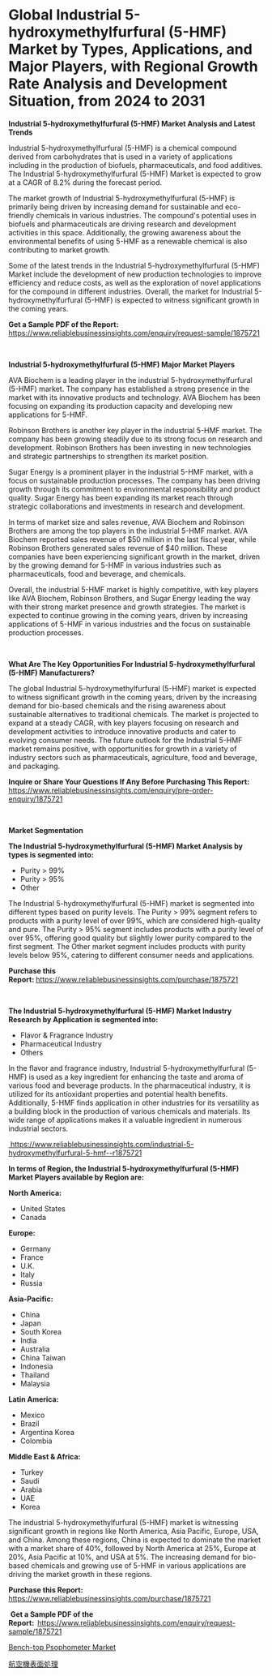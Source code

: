 <p><h1>Global Industrial 5-hydroxymethylfurfural (5-HMF) Market by Types, Applications, and Major Players, with Regional Growth Rate Analysis and Development Situation, from 2024 to 2031</h1></p><p><strong>Industrial 5-hydroxymethylfurfural (5-HMF) Market Analysis and Latest Trends</strong></p>
<p><p>Industrial 5-hydroxymethylfurfural (5-HMF) is a chemical compound derived from carbohydrates that is used in a variety of applications including in the production of biofuels, pharmaceuticals, and food additives. The Industrial 5-hydroxymethylfurfural (5-HMF) Market is expected to grow at a CAGR of 8.2% during the forecast period. </p><p>The market growth of Industrial 5-hydroxymethylfurfural (5-HMF) is primarily being driven by increasing demand for sustainable and eco-friendly chemicals in various industries. The compound's potential uses in biofuels and pharmaceuticals are driving research and development activities in this space. Additionally, the growing awareness about the environmental benefits of using 5-HMF as a renewable chemical is also contributing to market growth.</p><p>Some of the latest trends in the Industrial 5-hydroxymethylfurfural (5-HMF) Market include the development of new production technologies to improve efficiency and reduce costs, as well as the exploration of novel applications for the compound in different industries. Overall, the market for Industrial 5-hydroxymethylfurfural (5-HMF) is expected to witness significant growth in the coming years.</p></p>
<p><strong>Get a Sample PDF of the Report:&nbsp;</strong> <a href="https://www.reliablebusinessinsights.com/enquiry/request-sample/1875721">https://www.reliablebusinessinsights.com/enquiry/request-sample/1875721</a></p>
<p>&nbsp;</p>
<p><strong>Industrial 5-hydroxymethylfurfural (5-HMF) Major Market Players</strong></p>
<p><p>AVA Biochem is a leading player in the industrial 5-hydroxymethylfurfural (5-HMF) market. The company has established a strong presence in the market with its innovative products and technology. AVA Biochem has been focusing on expanding its production capacity and developing new applications for 5-HMF.</p><p>Robinson Brothers is another key player in the industrial 5-HMF market. The company has been growing steadily due to its strong focus on research and development. Robinson Brothers has been investing in new technologies and strategic partnerships to strengthen its market position.</p><p>Sugar Energy is a prominent player in the industrial 5-HMF market, with a focus on sustainable production processes. The company has been driving growth through its commitment to environmental responsibility and product quality. Sugar Energy has been expanding its market reach through strategic collaborations and investments in research and development.</p><p>In terms of market size and sales revenue, AVA Biochem and Robinson Brothers are among the top players in the industrial 5-HMF market. AVA Biochem reported sales revenue of $50 million in the last fiscal year, while Robinson Brothers generated sales revenue of $40 million. These companies have been experiencing significant growth in the market, driven by the growing demand for 5-HMF in various industries such as pharmaceuticals, food and beverage, and chemicals.</p><p>Overall, the industrial 5-HMF market is highly competitive, with key players like AVA Biochem, Robinson Brothers, and Sugar Energy leading the way with their strong market presence and growth strategies. The market is expected to continue growing in the coming years, driven by increasing applications of 5-HMF in various industries and the focus on sustainable production processes.</p></p>
<p>&nbsp;</p>
<p><strong>What Are The Key Opportunities For Industrial 5-hydroxymethylfurfural (5-HMF) Manufacturers?</strong></p>
<p><p>The global Industrial 5-hydroxymethylfurfural (5-HMF) market is expected to witness significant growth in the coming years, driven by the increasing demand for bio-based chemicals and the rising awareness about sustainable alternatives to traditional chemicals. The market is projected to expand at a steady CAGR, with key players focusing on research and development activities to introduce innovative products and cater to evolving consumer needs. The future outlook for the Industrial 5-HMF market remains positive, with opportunities for growth in a variety of industry sectors such as pharmaceuticals, agriculture, food and beverage, and packaging.</p></p>
<p><strong>Inquire or Share Your Questions If Any Before Purchasing This Report:</strong> <a href="https://www.reliablebusinessinsights.com/enquiry/pre-order-enquiry/1875721">https://www.reliablebusinessinsights.com/enquiry/pre-order-enquiry/1875721</a></p>
<p>&nbsp;</p>
<p><strong>Market Segmentation</strong></p>
<p><strong>The Industrial 5-hydroxymethylfurfural (5-HMF) Market Analysis by types is segmented into:</strong></p>
<p><ul><li>Purity > 99%</li><li>Purity > 95%</li><li>Other</li></ul></p>
<p><p>The Industrial 5-hydroxymethylfurfural (5-HMF) market is segmented into different types based on purity levels. The Purity > 99% segment refers to products with a purity level of over 99%, which are considered high-quality and pure. The Purity > 95% segment includes products with a purity level of over 95%, offering good quality but slightly lower purity compared to the first segment. The Other market segment includes products with purity levels below 95%, catering to different consumer needs and applications.</p></p>
<p><strong>Purchase this Report:&nbsp;</strong><a href="https://www.reliablebusinessinsights.com/purchase/1875721">https://www.reliablebusinessinsights.com/purchase/1875721</a></p>
<p>&nbsp;</p>
<p><strong>The Industrial 5-hydroxymethylfurfural (5-HMF) Market Industry Research by Application is segmented into:</strong></p>
<p><ul><li>Flavor & Fragrance Industry</li><li>Pharmaceutical Industry</li><li>Others</li></ul></p>
<p><p>In the flavor and fragrance industry, Industrial 5-hydroxymethylfurfural (5-HMF) is used as a key ingredient for enhancing the taste and aroma of various food and beverage products. In the pharmaceutical industry, it is utilized for its antioxidant properties and potential health benefits. Additionally, 5-HMF finds application in other industries for its versatility as a building block in the production of various chemicals and materials. Its wide range of applications makes it a valuable ingredient in numerous industrial sectors.</p></p>
<p><a href="https://www.reliablebusinessinsights.com/industrial-5-hydroxymethylfurfural-5-hmf--r1875721">&nbsp;https://www.reliablebusinessinsights.com/industrial-5-hydroxymethylfurfural-5-hmf--r1875721</a></p>
<p><strong>In terms of Region, the Industrial 5-hydroxymethylfurfural (5-HMF) Market Players available by Region are:</strong></p>
<p>
    <p> <strong> North America: </strong>
        <ul>
            <li>United States</li>
            <li>Canada</li>
        </ul>
        </p> 
    <p> <strong> Europe: </strong>
        <ul>
            <li>Germany</li>
            <li>France</li>
            <li>U.K.</li>
            <li>Italy</li>
            <li>Russia</li>
        </ul>
        </p> 
    <p> <strong> Asia-Pacific: </strong>
        <ul>
            <li>China</li>
            <li>Japan</li>
            <li>South Korea</li>
            <li>India</li>
            <li>Australia</li>
            <li>China Taiwan</li>
            <li>Indonesia</li>
            <li>Thailand</li>
            <li>Malaysia</li>
        </ul>
        </p> 
    <p> <strong> Latin America: </strong>
        <ul>
            <li>Mexico</li>
            <li>Brazil</li>
            <li>Argentina Korea</li>
            <li>Colombia</li>
        </ul>
        </p> 
    <p> <strong> Middle East & Africa: </strong>
        <ul>
            <li>Turkey</li>
            <li>Saudi</li>
            <li>Arabia</li>
            <li>UAE</li>
            <li>Korea</li>
        </ul>
    </p>
    </p>
<p><p>The industrial 5-hydroxymethylfurfural (5-HMF) market is witnessing significant growth in regions like North America, Asia Pacific, Europe, USA, and China. Among these regions, China is expected to dominate the market with a market share of 40%, followed by North America at 25%, Europe at 20%, Asia Pacific at 10%, and USA at 5%. The increasing demand for bio-based chemicals and growing use of 5-HMF in various applications are driving the market growth in these regions.</p></p>
<p><strong>Purchase this Report: </strong><a href="https://www.reliablebusinessinsights.com/purchase/1875721">https://www.reliablebusinessinsights.com/purchase/1875721</a></p>
<p>&nbsp;<strong>Get a Sample PDF of the Report:&nbsp;&nbsp;</strong><a href="https://www.reliablebusinessinsights.com/enquiry/request-sample/1875721">https://www.reliablebusinessinsights.com/enquiry/request-sample/1875721</a></p>
<p><strong></strong></p>
<p><p><a href="https://view.publitas.com/reportprime-1/global-bench-top-psophometer-market-status-2024-2031-and-forecast-by-region-product-end-use/">Bench-top Psophometer Market</a></p><p><a href="https://github.com/BrionnaBoyle/Market-Research-Report-List-1/blob/main/5719273138719.md">航空機表面処理</a></p></p>